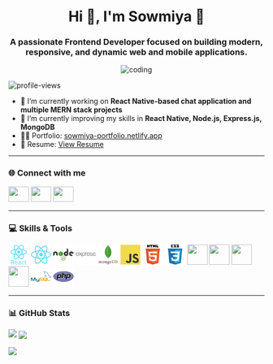<h1 align="center">Hi 👋, I'm Sowmiya 🌸</h1>
<h3 align="center">A passionate Frontend Developer focused on building modern, responsive, and dynamic web and mobile applications.</h3>

<p align="center">
  <img src="https://media.tenor.com/S59bPkT0pqcAAAAC/programming.gif" alt="coding" />
</p>

<p align="left">
  <img src="https://komarev.com/ghpvc/?username=sowmiya1921051&label=Profile%20views&color=0e75b6&style=flat" alt="profile-views" />
</p>

- 🔭 I’m currently working on **React Native-based chat application and multiple MERN stack projects**
- 🌱 I’m currently improving my skills in **React Native, Node.js, Express.js, MongoDB**
- 👨‍💻 Portfolio: [sowmiya-portfolio.netlify.app](https://sowmiya-portfolio.netlify.app/)
- 📄 Resume: [View Resume](https://drive.google.com/file/d/1IsNEsiWwJSCXH7b7kadC2vOZoaMZJqX-/view?usp=drive_link)

---

### 🌐 Connect with me
<p align="left">
  <a href="https://www.linkedin.com/in/sowmiya-n-06ba2b221/" target="blank"><img src="https://raw.githubusercontent.com/rahuldkjain/github-profile-readme-generator/master/src/images/icons/Social/linked-in-alt.svg" height="30" width="40" /></a>
  <a href="https://www.hackerrank.com/sowmiyanallasiv1?hr_r=1" target="blank"><img src="https://raw.githubusercontent.com/rahuldkjain/github-profile-readme-generator/master/src/images/icons/Social/hackerrank.svg" height="30" width="40" /></a>
  <a href="https://github.com/Sowmiya1921051" target="blank"><img src="https://raw.githubusercontent.com/rahuldkjain/github-profile-readme-generator/master/src/images/icons/Social/github.svg" height="30" width="40" /></a>
</p>

---

### 💻 Skills & Tools
<p align="left">
  <img src="https://raw.githubusercontent.com/devicons/devicon/master/icons/react/react-original-wordmark.svg" width="40" height="40" />
  <img src="https://raw.githubusercontent.com/devicons/devicon/master/icons/reactnative/reactnative-original.svg" width="40" height="40" />
  <img src="https://raw.githubusercontent.com/devicons/devicon/master/icons/nodejs/nodejs-original-wordmark.svg" width="40" height="40" />
  <img src="https://raw.githubusercontent.com/devicons/devicon/master/icons/express/express-original-wordmark.svg" width="40" height="40" />
  <img src="https://raw.githubusercontent.com/devicons/devicon/master/icons/mongodb/mongodb-original-wordmark.svg" width="40" height="40" />
  <img src="https://raw.githubusercontent.com/devicons/devicon/master/icons/javascript/javascript-original.svg" width="40" height="40" />
  <img src="https://raw.githubusercontent.com/devicons/devicon/master/icons/html5/html5-original-wordmark.svg" width="40" height="40" />
  <img src="https://raw.githubusercontent.com/devicons/devicon/master/icons/css3/css3-original-wordmark.svg" width="40" height="40" />
  <img src="https://www.vectorlogo.zone/logos/tailwindcss/tailwindcss-icon.svg" width="40" height="40" />
  <img src="https://www.vectorlogo.zone/logos/getpostman/getpostman-icon.svg" width="40" height="40" />
  <img src="https://www.vectorlogo.zone/logos/git-scm/git-scm-icon.svg" width="40" height="40" />
  <img src="https://cdn.worldvectorlogo.com/logos/django.svg" width="40" height="40" />
  <img src="https://raw.githubusercontent.com/devicons/devicon/master/icons/mysql/mysql-original-wordmark.svg" width="40" height="40" />
  <img src="https://raw.githubusercontent.com/devicons/devicon/master/icons/php/php-original.svg" width="40" height="40" />
</p>

---

### 📊 GitHub Stats
<p>
  <img align="left" src="https://github-readme-stats.vercel.app/api/top-langs?username=sowmiya1921051&show_icons=true&locale=en&layout=compact" />
</p>

<p>&nbsp;<img align="center" src="https://github-readme-stats.vercel.app/api?username=sowmiya1921051&show_icons=true&locale=en" /></p>

<p><img align="center" src="https://github-readme-streak-stats.herokuapp.com/?user=sowmiya1921051" /></p>


